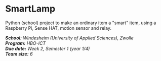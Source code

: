 # SmartLamp
Python (school) project to make an ordinary item a "smart" item, using a Raspberry Pi, Sense HAT, motion sensor and relay.

***School:** Windesheim (University of Applied Sciences), Zwolle  
**Program:** HBO-ICT  
**Due date:** Week 2, Semester 1 (year 1/4)  
**Team size:** 6*
